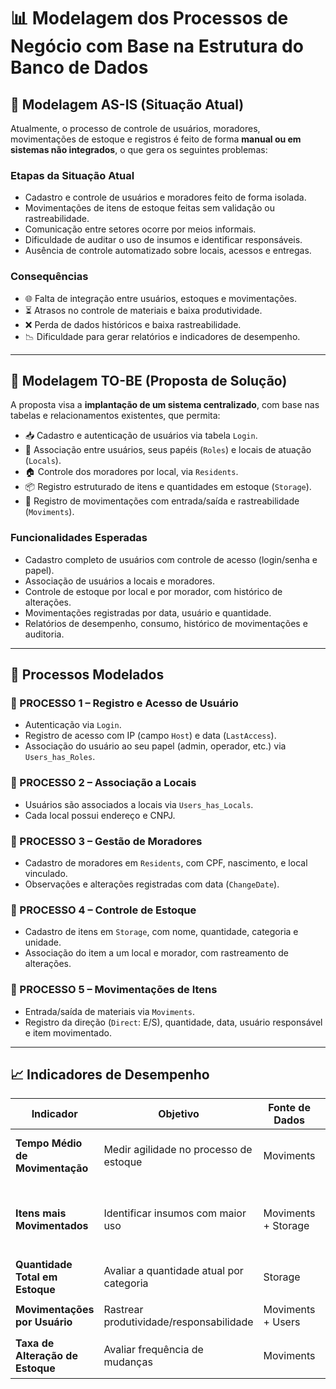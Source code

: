 # 📊 Modelagem dos Processos de Negócio com Base na Estrutura do Banco de Dados

## 📌 Modelagem AS-IS (Situação Atual)

Atualmente, o processo de controle de usuários, moradores, movimentações de estoque e registros é feito de forma **manual ou em sistemas não integrados**, o que gera os seguintes problemas:

### Etapas da Situação Atual
- Cadastro e controle de usuários e moradores feito de forma isolada.
- Movimentações de itens de estoque feitas sem validação ou rastreabilidade.
- Comunicação entre setores ocorre por meios informais.
- Dificuldade de auditar o uso de insumos e identificar responsáveis.
- Ausência de controle automatizado sobre locais, acessos e entregas.

### Consequências
- 🌐 Falta de integração entre usuários, estoques e movimentações.
- ⏳ Atrasos no controle de materiais e baixa produtividade.
- ❌ Perda de dados históricos e baixa rastreabilidade.
- 📉 Dificuldade para gerar relatórios e indicadores de desempenho.

---

## 🚀 Modelagem TO-BE (Proposta de Solução)

A proposta visa a **implantação de um sistema centralizado**, com base nas tabelas e relacionamentos existentes, que permita:

- 📥 Cadastro e autenticação de usuários via tabela `Login`.
- 👥 Associação entre usuários, seus papéis (`Roles`) e locais de atuação (`Locals`).
- 🏠 Controle dos moradores por local, via `Residents`.
- 📦 Registro estruturado de itens e quantidades em estoque (`Storage`).
- 🔁 Registro de movimentações com entrada/saída e rastreabilidade (`Moviments`).

### Funcionalidades Esperadas
- Cadastro completo de usuários com controle de acesso (login/senha e papel).
- Associação de usuários a locais e moradores.
- Controle de estoque por local e por morador, com histórico de alterações.
- Movimentações registradas por data, usuário e quantidade.
- Relatórios de desempenho, consumo, histórico de movimentações e auditoria.

---

## 🧩 Processos Modelados

### 🔹 PROCESSO 1 – Registro e Acesso de Usuário
- Autenticação via `Login`.
- Registro de acesso com IP (campo `Host`) e data (`LastAccess`).
- Associação do usuário ao seu papel (admin, operador, etc.) via `Users_has_Roles`.

### 🔹 PROCESSO 2 – Associação a Locais
- Usuários são associados a locais via `Users_has_Locals`.
- Cada local possui endereço e CNPJ.

### 🔹 PROCESSO 3 – Gestão de Moradores
- Cadastro de moradores em `Residents`, com CPF, nascimento, e local vinculado.
- Observações e alterações registradas com data (`ChangeDate`).

### 🔹 PROCESSO 4 – Controle de Estoque
- Cadastro de itens em `Storage`, com nome, quantidade, categoria e unidade.
- Associação do item a um local e morador, com rastreamento de alterações.

### 🔹 PROCESSO 5 – Movimentações de Itens
- Entrada/saída de materiais via `Moviments`.
- Registro da direção (`Direct`: E/S), quantidade, data, usuário responsável e item movimentado.

---

## 📈 Indicadores de Desempenho

| Indicador                      | Objetivo                                  | Fonte de Dados     | Fórmula de Cálculo                                                                 |
|-------------------------------|-------------------------------------------|--------------------|------------------------------------------------------------------------------------|
| **Tempo Médio de Movimentação** | Medir agilidade no processo de estoque    | Moviments          | Média do tempo entre registros sucessivos de movimentação                         |
| **Itens mais Movimentados**    | Identificar insumos com maior uso         | Moviments + Storage| `COUNT(*)` agrupado por `Storage_idStorage` e ordenado em ordem decrescente       |
| **Quantidade Total em Estoque**| Avaliar a quantidade atual por categoria  | Storage            | `SUM(Quantity)` agrupado por `Category`                                           |
| **Movimentações por Usuário**  | Rastrear produtividade/responsabilidade   | Moviments + Users  | `COUNT(*)` agrupado por `Users_idUsers`                                           |
| **Taxa de Alteração de Estoque**| Avaliar frequência de mudanças            | Moviments          | `(Número de movimentações / total de itens) * 100`                                |

